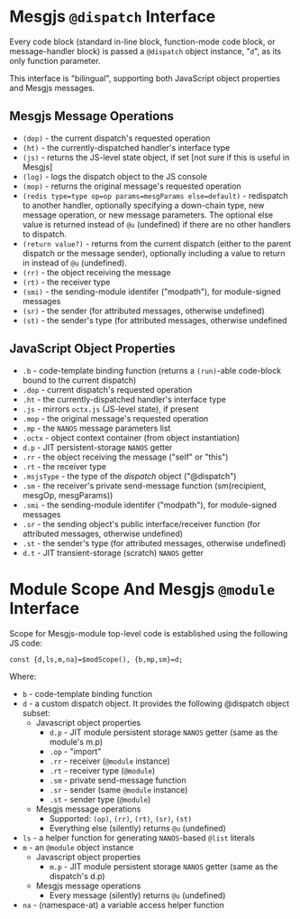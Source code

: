 # Mesgjs `@dispatch` Interface

Every code block (standard in-line block, function-mode code block, or message-handler block) is passed a `@dispatch` object instance, "`d`", as its only function parameter.

This interface is "bilingual", supporting both JavaScript object properties and Mesgjs messages.

## Mesgjs Message Operations

* `(dop)` \- the current dispatch's requested operation   
* `(ht)` \- the currently-dispatched handler's interface type  
* `(js)` \- returns the JS-level state object, if set \[not sure if this is useful in Mesgjs\]  
* `(log)` \- logs the dispatch object to the JS console  
* `(mop)` \- returns the original message's requested operation   
* `(redis type=type op=op params=mesgParams else=default)` \- redispatch to another handler, optionally specifying a down-chain type, new message operation, or new message parameters. The optional else value is returned instead of `@u` (undefined) if there are no other handlers to dispatch.  
* `(return value?)` \- returns from the current dispatch (either to the parent dispatch or the message sender), optionally including a value to return in instead of `@u` (undefined).  
* `(rr)` \- the object receiving the message  
* `(rt)` \- the receiver type  
* `(smi)` \- the sending-module identifer ("modpath"), for module-signed messages  
* `(sr)` \- the sender (for attributed messages, otherwise undefined)  
* `(st)` \- the sender's type (for attributed messages, otherwise undefined

## JavaScript Object Properties

* `.b` \- code-template binding function (returns a `(run)`-able code-block bound to the current dispatch)  
* `.dop` \- current dispatch's requested operation  
* `.ht` \- the currently-dispatched handler's interface type  
* `.js` \- mirrors `octx.js` (JS-level state), if present  
* `.mop` \- the original message's requested operation  
* `.mp` \- the `NANOS` message parameters list  
* `.octx` \- object context container (from object instantiation)  
* `d.p` \- JIT persistent-storage `NANOS` getter  
* `.rr` \- the object receiving the message ("self" or "this")  
* `.rt` \- the receiver type  
* `.msjsType` \- the type of the *dispatch* object ("@dispatch")  
* `.sm` \- the receiver's private send-message function (sm(recipient, mesgOp, mesgParams))  
* `.smi` \- the sending-module identifer ("modpath"), for module-signed messages  
* `.sr` \- the sending object's public interface/receiver function (for attributed messages, otherwise undefined)  
* `.st` \- the sender's type (for attributed messages, otherwise undefined)  
* `d.t` \- JIT transient-storage (scratch) `NANOS` getter

# Module Scope And Mesgjs `@module` Interface

Scope for Mesgjs-module top-level code is established using the following JS code:

`const {d,ls,m,na}=$modScope(), {b,mp,sm}=d;`

Where:

* `b` \- code-template binding function  
* `d` \- a custom dispatch object. It provides the following @dispatch object subset:  
  * Javascript object properties  
    * `d.p` \- JIT module persistent storage `NANOS` getter (same as the module's m.p)  
    * `.op` \- "import"  
    * `.rr` \- receiver (`@module` instance)  
    * `.rt` \- receiver type (`@module`)  
    * `.sm` \- private send-message function  
    * `.sr` \- sender (same `@module` instance)  
    * `.st` \- sender type (`@module`)  
  * Mesgjs message operations  
    * Supported: `(op)`, `(rr)`, `(rt)`, `(sr)`, `(st)`
    * Everything else (silently) returns `@u` (undefined)  
* `ls` \- a helper function for generating `NANOS`-based `@list` literals  
* `m` \- an `@module` object instance  
  * Javascript object properties  
    * `m.p` \- JIT module persistent storage `NANOS` getter (same as the dispatch's d.p)  
  * Mesgjs message operations  
    * Every message (silently) returns `@u` (undefined)  
* `na` \- (namespace-at) a variable access helper function

